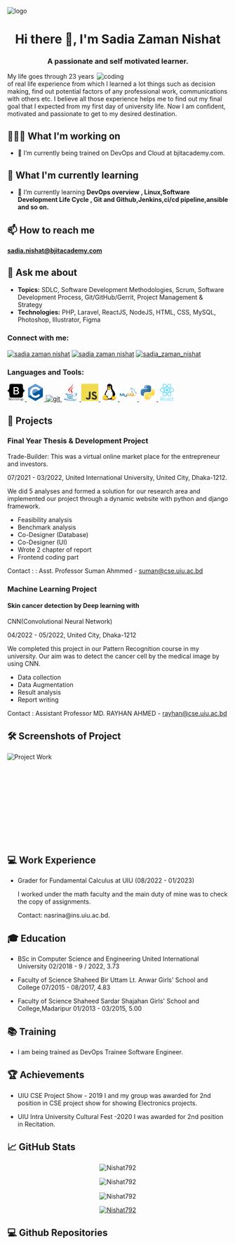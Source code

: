 ![logo](https://user-images.githubusercontent.com/131149262/234837102-c016b0c9-7985-45d1-87ec-5329c46789f9.png)
<h1 align="center">Hi there 👋, I'm Sadia Zaman Nishat</h1>
<h3 align="center">A passionate and self motivated learner.</h3>

<img align="right" alt="coding" width="300" src="https://user-images.githubusercontent.com/131149262/235105972-6514f84e-8dc9-4cb3-9ebc-df3d8540f3f1.png">

<p>My life goes through 23 years of real life experience from which I learned a
lot things such as decision making, find out potential factors of any
professional work, communications with others etc. I believe all those
experience helps me to find out my final goal that I expected from my first
day of university life. Now I am confident, motivated and passionate to get to my desired destination.
</p>

## 👨🏽‍💻 What I'm working on
- 🔭 I’m currently being trained on DevOps and Cloud at bjitacademy.com.
## 🧠 What I'm currently learning
- 🌱 I’m currently learning **DevOps overview , Linux,Software Development Life Cycle , Git and Github,Jenkins,ci/cd pipeline,ansible and so on.**
## 📫 How to reach me
  **sadia.nishat@bjitacademy.com**

## 💬 Ask me about
- <b>Topics:</b> SDLC, Software Development Methodologies, Scrum, Software Development Process, Git/GitHub/Gerrit, Project Management & Strategy
- <b>Technologies:</b> PHP, Laravel, ReactJS, NodeJS, HTML, CSS, MySQL, Photoshop, Illustrator, Figma


<h3 align="left">Connect with me:</h3>
<p align="left">
<a href="https://linkedin.com/in/sadia zaman nishat" target="blank"><img align="center" src="https://raw.githubusercontent.com/rahuldkjain/github-profile-readme-generator/master/src/images/icons/Social/linked-in-alt.svg" alt="sadia zaman nishat" height="30" width="40" /></a>
<a href="https://fb.com/sadia zaman nishat" target="blank"><img align="center" src="https://raw.githubusercontent.com/rahuldkjain/github-profile-readme-generator/master/src/images/icons/Social/facebook.svg" alt="sadia zaman nishat" height="30" width="40" /></a>
<a href="https://instagram.com/sadia_zaman_nishat" target="blank"><img align="center" src="https://raw.githubusercontent.com/rahuldkjain/github-profile-readme-generator/master/src/images/icons/Social/instagram.svg" alt="sadia_zaman_nishat" height="30" width="40" /></a>
</p>

<h3 align="left">Languages and Tools:</h3>
<p align="left"> <a href="https://getbootstrap.com" target="_blank" rel="noreferrer"> <img src="https://raw.githubusercontent.com/devicons/devicon/master/icons/bootstrap/bootstrap-plain-wordmark.svg" alt="bootstrap" width="40" height="40"/> </a> <a href="https://www.cprogramming.com/" target="_blank" rel="noreferrer"> <img src="https://raw.githubusercontent.com/devicons/devicon/master/icons/c/c-original.svg" alt="c" width="40" height="40"/> </a> <a href="https://git-scm.com/" target="_blank" rel="noreferrer"> <img src="https://www.vectorlogo.zone/logos/git-scm/git-scm-icon.svg" alt="git" width="40" height="40"/> </a> <a href="https://www.java.com" target="_blank" rel="noreferrer"> <img src="https://raw.githubusercontent.com/devicons/devicon/master/icons/java/java-original.svg" alt="java" width="40" height="40"/> </a> <a href="https://developer.mozilla.org/en-US/docs/Web/JavaScript" target="_blank" rel="noreferrer"> <img src="https://raw.githubusercontent.com/devicons/devicon/master/icons/javascript/javascript-original.svg" alt="javascript" width="40" height="40"/> </a> <a href="https://www.linux.org/" target="_blank" rel="noreferrer"> <img src="https://raw.githubusercontent.com/devicons/devicon/master/icons/linux/linux-original.svg" alt="linux" width="40" height="40"/> </a> <a href="https://www.mysql.com/" target="_blank" rel="noreferrer"> <img src="https://raw.githubusercontent.com/devicons/devicon/master/icons/mysql/mysql-original-wordmark.svg" alt="mysql" width="40" height="40"/> </a> <a href="https://www.python.org" target="_blank" rel="noreferrer"> <img src="https://raw.githubusercontent.com/devicons/devicon/master/icons/python/python-original.svg" alt="python" width="40" height="40"/> </a> <a href="https://reactjs.org/" target="_blank" rel="noreferrer"> <img src="https://raw.githubusercontent.com/devicons/devicon/master/icons/react/react-original-wordmark.svg" alt="react" width="40" height="40"/> </a> </p>

## 🌟 Projects

  ### Final Year Thesis & Development Project
Trade-Builder:
This was a virtual online market place for the entrepreneur and investors. 

07/2021 - 03/2022, United International University, United City, Dhaka-1212.

We did 5 analyses and formed a solution for our research area and implemented our project through a dynamic website with python and django framework.
- Feasibility analysis 
- Benchmark analysis 
- Co-Designer (Database)
- Co-Designer (UI)
- Wrote 2 chapter of report
- Frontend coding part

Contact : : Asst. Professor Suman Ahmmed - suman@cse.uiu.ac.bd

  ### Machine Learning Project
#### Skin cancer detection by Deep learning with
CNN(Convolutional Neural Network)

04/2022 - 05/2022, United City, Dhaka-1212

 We completed this project in our Pattern Recognition course in my university. Our aim was to detect the cancer cell by the medical image by using CNN.
- Data collection 
- Data Augmentation 
- Result analysis 
- Report writing

Contact : Assistant Professor MD. RAYHAN AHMED - rayhan@cse.uiu.ac.bd



## 🛠️ Screenshots of Project
<img alt="Project Work" height="200" src="https://miro.medium.com/v2/resize:fit:828/1*oeyjen1fL_SdX2w2_TCS6A.gif" style="max-width: 100%; display: inline-block;">


## 💻 Work Experience
- Grader for Fundamental Calculus at UIU (08/2022 - 01/2023)
  <p>I worked under the math faculty and the main duty of mine was to check the
  copy of assignments. </p>
  Contact: nasrina@ins.uiu.ac.bd.

## 🎓 Education
- BSc in Computer Science and Engineering
United International University
02/2018 - 9 / 2022, 3.73

- Faculty of Science
Shaheed Bir Uttam Lt. Anwar Girls' School and College
07/2015 - 08/2017, 4.83

- Faculty of Science
Shaheed Sardar Shajahan Girls' School and
College,Madaripur
01/2013 - 03/2015, 5.00


## 📚 Training
- I am being trained as DevOps Trainee Software Engineer.

## 🏆 Achievements
- UIU CSE Project Show - 2019
I and my group was awarded for 2nd position in CSE project show for showing
Electronics projects.

- UIU Intra University Cultural Fest -2020
I was awarded for 2nd position in Recitation.



## 📈 GitHub Stats
<div align="center">
<p align="center"> <img src="https://komarev.com/ghpvc/?username=Nishat792&label=Profile%20views&color=0e75b6&style=flat" alt="Nishat792" /> </p>
<p><img align="center" src="https://github-readme-stats.vercel.app/api?username=Nishat792&show_icons=true&locale=en" alt="Nishat792" /></p>
<p><img align="center" src="https://github-readme-streak-stats.herokuapp.com/?user=Nishat792&" alt="Nishat792" /></p>
 </div>
<p align="center"> <a href="https://github.com/ryo-ma/github-profile-trophy"><img src="https://github-profile-trophy.vercel.app/?username=Nishat792" alt="Nishat792" /></a> </p>

## 💻 Github Repositories
